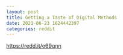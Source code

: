 ```yaml
--- 
layout: post 
title: Getting a Taste of Digital Methods 
date: 2021-06-23 1624442397 
categories: reddit 
--- 
```

https://redd.it/o69qnn